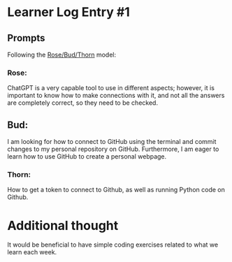 # Learner Log Entry #1 

## Prompts
Following the [Rose/Bud/Thorn](https://www.panoramaed.com/blog/rose-bud-thorn-activity-and-worksheet#:~:text=%22Rose%2C%20Bud%2C%20Thorn%22%20is%20a%20mindful%20design%2D,day%2C%20week%2C%20or%20month.) model:

### Rose:
ChatGPT is a very capable tool to use in different aspects; however, it is important to know how to make connections with it, and not all the answers are completely correct, so they need to be checked.

## Bud: 
I am looking for how to connect to GitHub using the terminal and commit changes to my personal repository on GitHub. Furthermore, I am eager to learn how to use GitHub to create a personal webpage. 

### Thorn: 
How to get a token to connect to Github, as well as running Python code on Github.

# Additional thought
It would be beneficial to have simple coding exercises related to what we learn each week.
